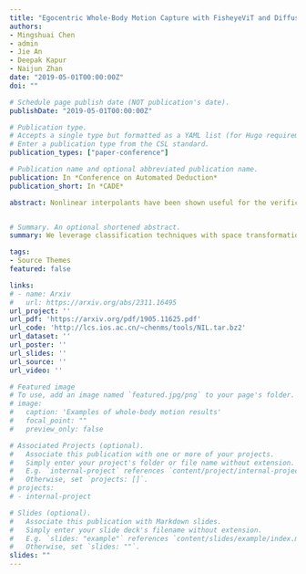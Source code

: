 ```yaml
---
title: "Egocentric Whole-Body Motion Capture with FisheyeViT and Diffusion-Based Motion Refinement"
authors:
- Mingshuai Chen 
- admin
- Jie An
- Deepak Kapur
- Naijun Zhan
date: "2019-05-01T00:00:00Z"
doi: ""

# Schedule page publish date (NOT publication's date).
publishDate: "2019-05-01T00:00:00Z"

# Publication type.
# Accepts a single type but formatted as a YAML list (for Hugo requirements).
# Enter a publication type from the CSL standard.
publication_types: ["paper-conference"]

# Publication name and optional abbreviated publication name.
publication: In *Conference on Automated Deduction*
publication_short: In *CADE*

abstract: Nonlinear interpolants have been shown useful for the verification of programs and hybrid systems in contexts of theorem proving, model checking, abstract interpretation, etc. The underlying synthesis problem, however, is challenging and existing methods have limitations on the form of formulae to be interpolated. We leverage classification techniques with space transformations and kernel tricks as established in the realm of machine learning, and present a counterexample-guided method named NIL for synthesizing polynomial interpolants, thereby yielding a unified framework tackling the interpolation problem for the general quantifier-free theory of nonlinear arithmetic, possibly involving transcendental functions. We prove the soundness of NIL and propose sufficient conditions under which NIL is guaranteed to converge, i.e., the derived sequence of candidate interpolants converges to an actual interpolant, and is complete, namely the algorithm terminates by producing an interpolant if there exists one. The applicability and effectiveness of our technique are demonstrated experimentally on a collection of representative benchmarks from the literature, where in particular, our method suffices to address more interpolation tasks, including those with perturbations in parameters, and in many cases synthesizes simpler interpolants compared with existing approaches.


# Summary. An optional shortened abstract.
summary: We leverage classification techniques with space transformations and kernel tricks as established in the realm of machine learning, and present a counterexample-guided method named NIL for synthesizing polynomial interpolants, thereby yielding a unified framework tackling the interpolation problem for the general quantifier-free theory of nonlinear arithmetic, possibly involving transcendental functions.

tags:
- Source Themes
featured: false

links:
# - name: Arxiv
#   url: https://arxiv.org/abs/2311.16495
url_project: ''
url_pdf: 'https://arxiv.org/pdf/1905.11625.pdf'
url_code: 'http://lcs.ios.ac.cn/~chenms/tools/NIL.tar.bz2'
url_dataset: ''
url_poster: ''
url_slides: ''
url_source: ''
url_video: ''

# Featured image
# To use, add an image named `featured.jpg/png` to your page's folder. 
# image:
#   caption: 'Examples of whole-body motion results'
#   focal_point: ""
#   preview_only: false

# Associated Projects (optional).
#   Associate this publication with one or more of your projects.
#   Simply enter your project's folder or file name without extension.
#   E.g. `internal-project` references `content/project/internal-project/index.md`.
#   Otherwise, set `projects: []`.
# projects:
# - internal-project

# Slides (optional).
#   Associate this publication with Markdown slides.
#   Simply enter your slide deck's filename without extension.
#   E.g. `slides: "example"` references `content/slides/example/index.md`.
#   Otherwise, set `slides: ""`.
slides: ""
---
```


<!-- {{% callout note %}}
Create your slides in Markdown - click the *Slides* button to check out the example.
{{% /callout %}}

Add the publication's **full text** or **supplementary notes** here. You can use rich formatting such as including [code, math, and images](https://docs.hugoblox.com/content/writing-markdown-latex/). -->
